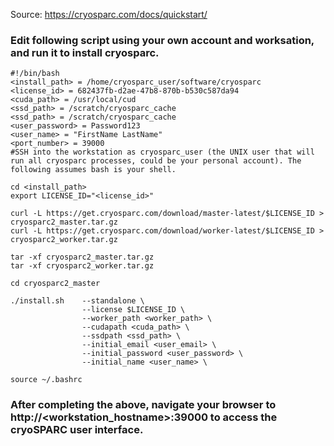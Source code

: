 Source: https://cryosparc.com/docs/quickstart/

### Edit following script using your own account and worksation, and run it to install cryosparc.

````
#!/bin/bash
<install_path> = /home/cryosparc_user/software/cryosparc
<license_id> = 682437fb-d2ae-47b8-870b-b530c587da94
<cuda_path> = /usr/local/cud
<ssd_path> = /scratch/cryosparc_cache
<ssd_path> = /scratch/cryosparc_cache
<user_password> = Password123
<user_name> = "FirstName LastName"
<port_number> = 39000
#SSH into the workstation as cryosparc_user (the UNIX user that will run all cryosparc processes, could be your personal account). The following assumes bash is your shell.

cd <install_path>
export LICENSE_ID="<license_id>"

curl -L https://get.cryosparc.com/download/master-latest/$LICENSE_ID > cryosparc2_master.tar.gz
curl -L https://get.cryosparc.com/download/worker-latest/$LICENSE_ID > cryosparc2_worker.tar.gz

tar -xf cryosparc2_master.tar.gz
tar -xf cryosparc2_worker.tar.gz

cd cryosparc2_master

./install.sh    --standalone \
                --license $LICENSE_ID \
                --worker_path <worker_path> \
                --cudapath <cuda_path> \
                --ssdpath <ssd_path> \
                --initial_email <user_email> \
                --initial_password <user_password> \
                --initial_name <user_name> \

source ~/.bashrc

````

### After completing the above, navigate your browser to http://<workstation_hostname>:39000 to access the cryoSPARC user interface.
